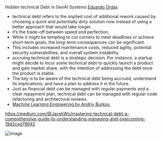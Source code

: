 Hidden technical Debt in GenAI Systems [Eduardo Ordax](https://www.linkedin.com/in/eordax/)
- technical debt refers to the implied cost of additional rework caused by choosing a quick and potentially dirty solution now instead of using a better approach that would take longer.
- It’s the trade-off between speed and perfection.
- While it might be tempting to cut corners to meet deadlines or achieve short-term goals, the long-term consequences can be significant. 
- This includes increased maintenance costs, reduced agility, potential security vulnerabilities, and overall system instability.
- accruing technical debt is a strategic decision. For instance, a startup might decide to incur some technical debt to quickly launch a product and gain market share, with the intention of addressing the debt once the product is stable.
- The key is to be aware of the technical debt being accrued, understand its implications, and have a plan to address it in the future.
- Just as financial debt can be managed with regular payments and a clear repayment plan, technical debt can be managed with regular code refactoring and architectural reviews.
- [Machine Learning Engineering by Andriy Burkov.](https://www.mlebook.com/wiki/doku.php)

https://medium.com/@JacekWo/mastering-technical-debt-a-comprehensive-guide-to-understanding-managing-and-overcoming-19d2ced78942

![image](https://github.com/harirajeev/learn_LLMS/assets/13446418/180693d0-d856-4da0-9cc6-1c35a755d895)
